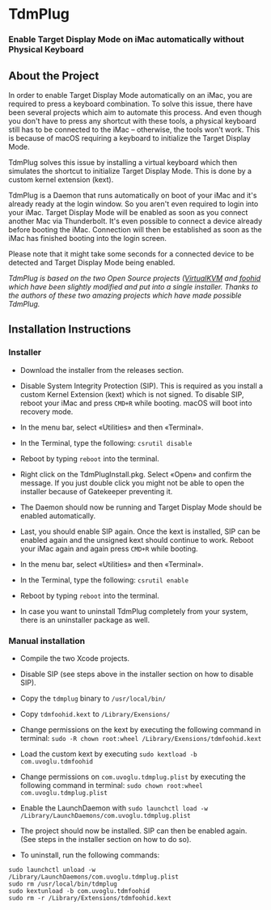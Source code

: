 # TdmPlug

### Enable Target Display Mode on iMac automatically without Physical Keyboard

## About the Project

In order to enable Target Display Mode automatically on an iMac, you are required to press a keyboard combination.
To solve this issue, there have been several projects which aim to automate this process. And even though you don't have to press any shortcut with these tools, a physical keyboard still has to be connected to the iMac – otherwise, the tools won't work. This is because of macOS requiring a keyboard to initialize the Target Display Mode.

TdmPlug solves this issue by installing a virtual keyboard which then simulates the shortcut to initialize Target Display Mode. This is done by a custom kernel extension (kext).

TdmPlug is a Daemon that runs automatically on boot of your iMac and it's already ready at the login window. So you aren't even required to login into your iMac. Target Display Mode will be enabled as soon as you connect another Mac via Thunderbolt.
It's even possible to connect a device already before booting the iMac. Connection will then be established as soon as the iMac has finished booting into the login screen.

Please note that it might take some seconds for a connected device to be detected and Target Display Mode being enabled.

*TdmPlug is based on the two Open Source projects ([VirtualKVM](https://github.com/duanefields/VirtualKVM) and [foohid](https://github.com/unbit/foohid) which have been slightly modified and put into a single installer. Thanks to the authors of these two amazing projects which have made possible TdmPlug.*


## Installation Instructions

### Installer

* Download the installer from the releases section.


* Disable System Integrity Protection (SIP). This is required as you install a custom Kernel Extension (kext) which is not signed. To disable SIP, reboot your iMac and press `CMD+R` while booting. macOS will boot into recovery mode.
* In the menu bar, select «Utilities» and then «Terminal».
* In the Terminal, type the following: `csrutil disable`
* Reboot by typing `reboot` into the terminal.


* Right click on the TdmPlugInstall.pkg. Select «Open» and confirm the message. If you just double click you might not be able to open the installer because of Gatekeeper preventing it.
* The Daemon should now be running and Target Display Mode should be enabled automatically.


* Last, you should enable SIP again. Once the kext is installed, SIP can be enabled again and the unsigned kext should continue to work. Reboot your iMac again and again press `CMD+R` while booting.
* In the menu bar, select «Utilities» and then «Terminal».
* In the Terminal, type the following: `csrutil enable`
* Reboot by typing `reboot` into the terminal.


* In case you want to uninstall TdmPlug completely from your system, there is an uninstaller package as well.


### Manual installation

* Compile the two Xcode projects.
* Disable SIP (see steps above in the installer section on how to disable SIP).


* Copy the `tdmplug` binary to `/usr/local/bin/`


* Copy `tdmfoohid.kext` to `/Library/Exensions/`
* Change permissions on the kext by executing the following command in terminal: `sudo -R chown root:wheel /Library/Exensions/tdmfoohid.kext`
* Load the custom kext by executing `sudo kextload -b com.uvoglu.tdmfoohid`


* Change permissions on `com.uvoglu.tdmplug.plist` by executing the following command in terminal: `sudo chown root:wheel com.uvoglu.tdmplug.plist`
* Enable the LaunchDaemon with `sudo launchctl load -w /Library/LaunchDaemons/com.uvoglu.tdmplug.plist`


* The project should now be installed. SIP can then be enabled again. (See steps in the installer section on how to do so).
* To uninstall, run the following commands:  
```
sudo launchctl unload -w /Library/LaunchDaemons/com.uvoglu.tdmplug.plist
sudo rm /usr/local/bin/tdmplug
sudo kextunload -b com.uvoglu.tdmfoohid
sudo rm -r /Library/Extensions/tdmfoohid.kext
```
